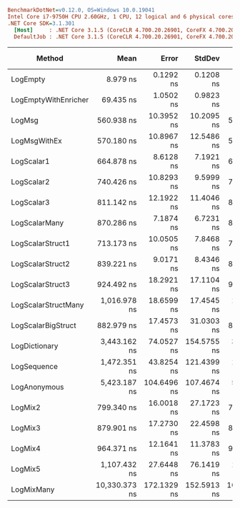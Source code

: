 ``` ini

BenchmarkDotNet=v0.12.0, OS=Windows 10.0.19041
Intel Core i7-9750H CPU 2.60GHz, 1 CPU, 12 logical and 6 physical cores
.NET Core SDK=3.1.301
  [Host]     : .NET Core 3.1.5 (CoreCLR 4.700.20.26901, CoreFX 4.700.20.27001), X64 RyuJIT
  DefaultJob : .NET Core 3.1.5 (CoreCLR 4.700.20.26901, CoreFX 4.700.20.27001), X64 RyuJIT


```
|               Method |          Mean |       Error |      StdDev |        Median |    Ratio | RatioSD |  Gen 0 | Gen 1 | Gen 2 | Allocated |
|--------------------- |--------------:|------------:|------------:|--------------:|---------:|--------:|-------:|------:|------:|----------:|
|             LogEmpty |      8.979 ns |   0.1292 ns |   0.1208 ns |      8.953 ns |     1.00 |    0.00 |      - |     - |     - |         - |
| LogEmptyWithEnricher |     69.435 ns |   1.0502 ns |   0.9823 ns |     69.250 ns |     7.73 |    0.18 | 0.0088 |     - |     - |      56 B |
|               LogMsg |    560.938 ns |  10.3952 ns |  10.2095 ns |    559.442 ns |    62.45 |    1.29 | 0.0210 |     - |     - |     136 B |
|         LogMsgWithEx |    570.180 ns |  10.8967 ns |  12.5486 ns |    565.383 ns |    63.49 |    1.83 | 0.0210 |     - |     - |     136 B |
|           LogScalar1 |    664.878 ns |   8.6128 ns |   7.1921 ns |    666.480 ns |    74.03 |    1.31 | 0.0582 |     - |     - |     368 B |
|           LogScalar2 |    740.426 ns |  10.8293 ns |   9.5999 ns |    735.061 ns |    82.47 |    1.90 | 0.0658 |     - |     - |     416 B |
|           LogScalar3 |    811.142 ns |  12.1922 ns |  11.4046 ns |    811.785 ns |    90.36 |    2.10 | 0.0734 |     - |     - |     464 B |
|        LogScalarMany |    870.286 ns |   7.1874 ns |   6.7231 ns |    869.064 ns |    96.94 |    1.66 | 0.0992 |     - |     - |     624 B |
|     LogScalarStruct1 |    713.173 ns |  10.0505 ns |   7.8468 ns |    713.117 ns |    79.33 |    1.72 | 0.0620 |     - |     - |     392 B |
|     LogScalarStruct2 |    839.221 ns |   9.0171 ns |   8.4346 ns |    840.912 ns |    93.48 |    1.83 | 0.0734 |     - |     - |     464 B |
|     LogScalarStruct3 |    924.492 ns |  18.2921 ns |  17.1104 ns |    920.882 ns |   102.98 |    2.57 | 0.0849 |     - |     - |     536 B |
|  LogScalarStructMany |  1,016.978 ns |  18.6599 ns |  17.4545 ns |  1,015.990 ns |   113.28 |    2.36 | 0.1144 |     - |     - |     720 B |
|   LogScalarBigStruct |    882.979 ns |  17.4573 ns |  31.0303 ns |    883.992 ns |    97.42 |    3.98 | 0.0706 |     - |     - |     448 B |
|        LogDictionary |  3,443.162 ns |  74.0527 ns | 154.5755 ns |  3,375.867 ns |   393.17 |   18.67 | 0.3395 |     - |     - |    2144 B |
|          LogSequence |  1,472.351 ns |  43.8254 ns | 121.4399 ns |  1,434.031 ns |   162.37 |    6.05 | 0.1297 |     - |     - |     816 B |
|         LogAnonymous |  5,423.187 ns | 104.6496 ns | 107.4674 ns |  5,391.958 ns |   604.24 |   16.02 | 0.5417 |     - |     - |    3432 B |
|              LogMix2 |    799.340 ns |  16.0018 ns |  27.1723 ns |    788.199 ns |    89.75 |    3.49 | 0.0696 |     - |     - |     440 B |
|              LogMix3 |    879.901 ns |  17.2730 ns |  22.4598 ns |    876.955 ns |    97.92 |    3.08 | 0.0811 |     - |     - |     512 B |
|              LogMix4 |    964.371 ns |  12.1641 ns |  11.3783 ns |    967.141 ns |   107.42 |    1.65 | 0.1106 |     - |     - |     704 B |
|              LogMix5 |  1,107.432 ns |  27.6448 ns |  76.1419 ns |  1,091.010 ns |   117.16 |    4.95 | 0.1221 |     - |     - |     776 B |
|           LogMixMany | 10,330.373 ns | 172.1329 ns | 152.5913 ns | 10,317.735 ns | 1,150.67 |   29.62 | 1.0223 |     - |     - |    6449 B |
